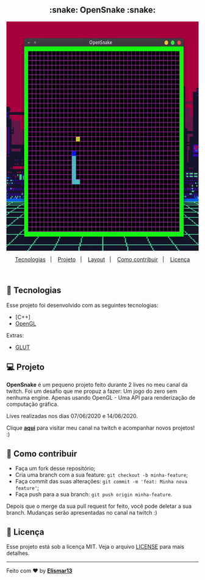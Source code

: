 
<h2 align="center">
  :snake: OpenSnake :snake:
</h2>
<div style="width: 100%; display: flex; align-items: center">
  <img src="https://github.com/Elismar13/OpenSnake/blob/master/.github/snakegame.gif?raw=true" width="600" height="600">
</div>

<p align="center">
  <a href="#rocket-tecnologias">Tecnologias</a>&nbsp;&nbsp;&nbsp;|&nbsp;&nbsp;&nbsp;
  <a href="#-projeto">Projeto</a>&nbsp;&nbsp;&nbsp;|&nbsp;&nbsp;&nbsp;
  <a href="#-layout">Layout</a>&nbsp;&nbsp;&nbsp;|&nbsp;&nbsp;&nbsp;
  <a href="#-como-contribuir">Como contribuir</a>&nbsp;&nbsp;&nbsp;|&nbsp;&nbsp;&nbsp;
  <a href="#memo-licença">Licença</a>
</p>

<br>

## :rocket: Tecnologias

Esse projeto foi desenvolvido com as seguintes tecnologias:

- [C++]
- [OpenGL](https://www.opengl.org)

Extras:

- [GLUT](https://www.opengl.org/resources/libraries/glut/)


## 💻 Projeto

**OpenSnake** é um pequeno projeto feito durante 2 lives no meu canal da twitch. Foi um desafio que me propuz a fazer: Um jogo
do zero sem nenhuma engine. Apenas usando OpenGL - Uma API para renderização de computação gráfica.

Lives realizadas nos dias 07/06/2020 e 14/06/2020. 

Clique [**aqui**](https://www.twitch.tv/thushima_) para visitar meu canal na twitch e acompanhar novos projetos! :) 

## 🤔 Como contribuir

- Faça um fork desse repositório;
- Cria uma branch com a sua feature: `git checkout -b minha-feature`;
- Faça commit das suas alterações: `git commit -m 'feat: Minha nova feature'`;
- Faça push para a sua branch: `git push origin minha-feature`.

Depois que o merge da sua pull request for feito, você pode deletar a sua branch. Mudanças serão apresentadas no canal na twitch :)

## :memo: Licença

Esse projeto está sob a licença MIT. Veja o arquivo [LICENSE](LICENSE.md) para mais detalhes.

---

Feito com ❤️ by [**Elismar13**](www.github.com/Elismar13)


